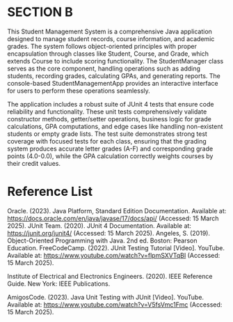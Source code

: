 # SECTION B
This Student Management System is a comprehensive Java application designed to manage student records, course information, and academic grades. The system follows object-oriented principles with proper encapsulation through classes like Student, Course, and Grade, which extends Course to include scoring functionality. The StudentManager class serves as the core component, handling operations such as adding students, recording grades, calculating GPAs, and generating reports. The console-based StudentManagementApp provides an interactive interface for users to perform these operations seamlessly.

The application includes a robust suite of JUnit 4 tests that ensure code reliability and functionality. These unit tests comprehensively validate constructor methods, getter/setter operations, business logic for grade calculations, GPA computations, and edge cases like handling non-existent students or empty grade lists. The test suite demonstrates strong test coverage with focused tests for each class, ensuring that the grading system produces accurate letter grades (A-F) and corresponding grade points (4.0-0.0), while the GPA calculation correctly weights courses by their credit values.

# Reference List
Oracle. (2023). Java Platform, Standard Edition Documentation. Available at: https://docs.oracle.com/en/java/javase/17/docs/api/ (Accessed: 15 March 2025).
JUnit Team. (2020). JUnit 4 Documentation. Available at: https://junit.org/junit4/ (Accessed: 15 March 2025).
Angeles, S. (2019). Object-Oriented Programming with Java. 2nd ed. Boston: Pearson Education.
FreeCodeCamp. (2022). JUnit Testing Tutorial [Video]. YouTube. Available at: https://www.youtube.com/watch?v=flpmSXVTqBI (Accessed: 15 March 2025).

Institute of Electrical and Electronics Engineers. (2020). IEEE Reference Guide. New York: IEEE Publications.

AmigosCode. (2023). Java Unit Testing with JUnit [Video]. YouTube. Available at: https://www.youtube.com/watch?v=V5fsVmc1Fmc (Accessed: 15 March 2025).
